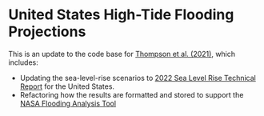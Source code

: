 # United States High-Tide Flooding Projections

This is an update to the code base for [Thompson et al. (2021)](https://doi.org/10.1038/s41558-021-01077-8), which includes:
- Updating the sea-level-rise scenarios to [2022 Sea Level Rise Technical Report](https://oceanservice.noaa.gov/hazards/sealevelrise/sealevelrise-tech-report.html) for the United States.
- Refactoring how the results are formatted and stored to support the [NASA Flooding Analysis Tool](https://sealevel.nasa.gov/flooding-analysis-tool/)
